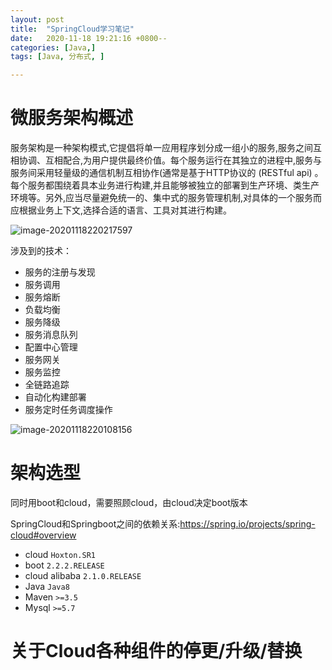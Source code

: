```yaml
---
layout: post
title:  "SpringCloud学习笔记"
date:   2020-11-18 19:21:16 +0800--
categories: [Java,]
tags: [Java, 分布式, ]  

---
```


# 微服务架构概述

服务架构是一种架构模式,它提倡将单一应用程序划分成一组小的服务,服务之间互相协调、互相配合,为用户提供最终价值。每个服务运行在其独立的进程中,服务与服务间采用轻量级的通信机制互相协作(通常是基于HTTP协议的 (RESTful api) 。每个服务都围绕着具本业务进行构建,并且能够被独立的部署到生产环境、类生产环境等。另外,应当尽量避免统一的、集中式的服务管理机制,对具体的一个服务而应根据业务上下文,选择合适的语言、工具对其进行构建。

![image-20201118220217597](/Users/silince/Develop/博客/blog_to_git/assets/imgs/image-20201118220217597.png)

涉及到的技术：

- 服务的注册与发现	
- 服务调用
- 服务熔断
- 负载均衡
- 服务降级
- 服务消息队列
- 配置中心管理
- 服务网关
- 服务监控
- 全链路追踪
- 自动化构建部署
- 服务定时任务调度操作

![image-20201118220108156](/Users/silince/Develop/博客/blog_to_git/assets/imgs/image-20201118220108156.png)



# 架构选型

同时用boot和cloud，需要照顾cloud，由cloud决定boot版本

SpringCloud和Springboot之间的依赖关系:https://spring.io/projects/spring-cloud#overview

- cloud	`Hoxton.SR1`
- boot	`2.2.2.RELEASE`
- cloud alibaba	`2.1.0.RELEASE`
- Java	`Java8`
- Maven	`>=3.5`
- Mysql	`>=5.7`



# 关于Cloud各种组件的停更/升级/替换

